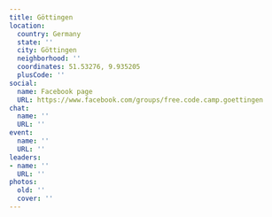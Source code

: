 ```yaml
---
title: Göttingen
location:
  country: Germany
  state: ''
  city: Göttingen
  neighborhood: ''
  coordinates: 51.53276, 9.935205
  plusCode: ''
social:
  name: Facebook page
  URL: https://www.facebook.com/groups/free.code.camp.goettingen
chat:
  name: ''
  URL: ''
event:
  name: ''
  URL: ''
leaders:
- name: ''
  URL: ''
photos:
  old: ''
  cover: ''
---
```

